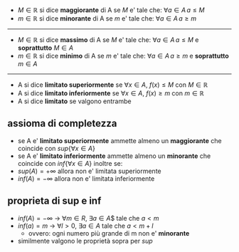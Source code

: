 
* $M \in \mathbb{R}$ si dice **maggiorante** di A se $M$ e' tale che: $\forall a \in A \, a \leq M$
* $m \in \mathbb{R}$ si dice **minorante** di A se $m$ e' tale che: $\forall a \in A \, a \geq m$
---
* $M \in \mathbb{R}$ si dice **massimo** di A se $M$ e' tale che: $\forall a \in A \, a \leq M$ e **soprattutto** $M \in A$
* $m \in \mathbb{R}$ si dice **minimo** di A se $m$ e' tale che: $\forall a \in A \, a \geq m$ e **soprattutto** $m \in A$
---
* A si dice **limitato superiormente** se $\forall x \in A$, $f(x)\leq M$ con $M \in \mathbb{R}$
* A si dice **limitato inferiormente** se $\forall x \in A$, $f(x) \geq m$ con $m \in \mathbb{R}$
* A si dice **limitato** se valgono entrambe
## assioma di completezza 
* se A e' **limitato superiormente** ammette almeno un **maggiorante** che coincide con $sup\{\forall x \in A\}$
* se A e' **limitato inferiormente** ammette almeno un **minorante** che coincide con $inf\{\forall x \in A\}$
inoltre se:
* $sup(A) = +\infty$ allora non e' limitata superiormente
* $inf(A) = -\infty$ allora non e' limitata inferiormente
## proprieta di sup e inf
* $inf(A) = -\infty$ -> $\forall m \in R$, $\exists a \in A$$ tale che $a < m$
* $inf(a) = m$ -> $\forall l>0$, $\exists a \in A$ tale che $a<m+l$
	* ovvero: ogni numero più grande di m non e' **minorante**
* similmente valgono le proprietà sopra per $sup$

